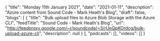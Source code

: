 {
  "title": "Monday 11th January 2021",
  "date": "2021-01-11",
  "description": "Azure content from Sound Code - Mark Heath's Blog",
  "draft": false,
  "blogs": [
    {
      "title": "Bulk upload files to Azure Blob Storage with the Azure CLI",
      "feedTitle": "Sound Code - Mark Heath's Blog",
      "url": "http://feedproxy.google.com/~r/soundcode/~3/rUnQpKOrdcg/bulk-upload-azure-cli",
      "description": null
    }
  ],
  "podcasts": [],
  "videos": []
}